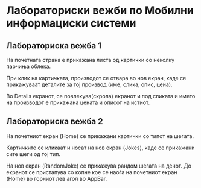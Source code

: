 # Лабораториски вежби по Мобилни информациски системи

## Лабораториска вежба 1

На почетната страна е прикажана листа од картички со неколку парчиња облека.

При клик на картичката, производот се отвара во нов екран, каде се прикажуваат деталите за тој производ (име, слика, опис, цена).

Во Details екранот, се повлекува(скрола) екранот и под сликата и името на производот е прикажана цената и описот на истиот.

## Лабораториска вежба 2

На почетниот екран (Home) се прикажани картички со типот на шегата.

Картичките се кликаат и носат на нов екран (Jokes), каде се прикажани сите шеги од тој тип.

На нов екран (RandomJoke) се прикажува рандом шегата на денот. До екранот се пристапува со копче кое се наоѓа на почетниот екран (Home) во горниот лев агол во AppBar.

